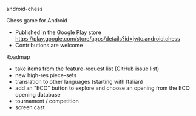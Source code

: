 android-chess


Chess game for Android
- Published in the Google Play store https://play.google.com/store/apps/details?id=jwtc.android.chess
- Contributions are welcome

Roadmap
- take items from the feature-request list (GitHub issue list)
- new high-res piece-sets
- translation to other languages (starting with Italian)
- add an "ECO" button to explore and choose an opening from the ECO opening database
- tournament / competition
- screen cast

